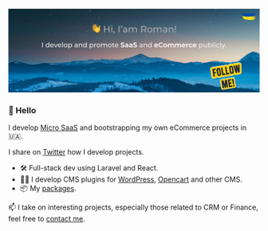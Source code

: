 ![Screenshot](cover.jpg)

### 👋 Hello

I develop [Micro SaaS](https://flamix.solutions/) and bootstrapping my own eCommerce projects in 🇺🇦.

I share on [Twitter](https://twitter.com/stringerua) how I develop projects.

- 🛠️ Full-stack dev using Laravel and React.
- 👨‍💻 I develop CMS plugins for [WordPress](https://profiles.wordpress.org/flamix/#content-plugins), [Opencart](https://www.opencart.com/index.php?route=marketplace/extension&filter_search=flamix) and other CMS.
- 📦 My [packages](https://packagist.org/packages/flamix/).

📫 I take on interesting projects, especially those related to CRM or Finance, feel free to [contact me](https://flamix.solutions/about/contacts.php).


<!--
**rshkabko/rshkabko** is a ✨ _special_ ✨ repository because its `README.md` (this file) appears on your GitHub profile.

Here are some ideas to get you started:

- 🔭 I’m currently working on ...
- 🌱 I’m currently learning ...
- 👯 I’m looking to collaborate on ...
- 🤔 I’m looking for help with ...
- 💬 Ask me about ...
- 📫 How to reach me: ...
- 😄 Pronouns: ...
- ⚡ Fun fact: ...
-->
